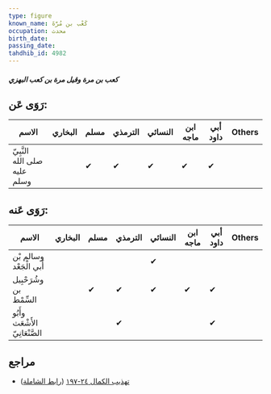 ```yaml
---
type: figure
known_name: كَعْب بن مُرَّةَ
occupation: محدث
birth_date:
passing_date:
tahdhib_id: 4982
---
```

##### كعب بن مرة وقيل مرة بن كعب البهزي

## رَوَى عَن:
| الاسم                        | البخاري | مسلم | الترمذي | النسائي | ابن ماجه | أبي داود | Others |
| ---------------------------- | ------- | ---- | ------- | ------- | -------- | -------- | ------ |
| النَّبِيّ صلى الله عليه وسلم |         | ✔    | ✔       | ✔       | ✔        | ✔        |        |
## رَوَى عَنه:
| الاسم                           | البخاري | مسلم | الترمذي | النسائي | ابن ماجه | أبي داود | Others |
| ------------------------------- | ------- | ---- | ------- | ------- | -------- | -------- | ------ |
| وسالم بْن أَبي الْجَعْد         |         |      |         | ✔       |          |          |        |
| وشُرَحْبِيل بن السِّمْط         |         | ✔    | ✔       | ✔       | ✔        | ✔        |        |
| وأَبُو الأَشْعَث الصَّنْعَانِيّ |         |      | ✔       |         |          | ✔        |        |
## مراجع
- [تهذيب الكمال ٢٤-١٩٧](obsidian://open?vault=Tahdhib-al-Kamal&file=Figures/٤٩٨٢-كعب%20بن%20مرة%20وقيل%20مرة%20بن%20كعب%20البهزي) ([رابط الشاملة](https://shamela.ws/book/3722/12709))